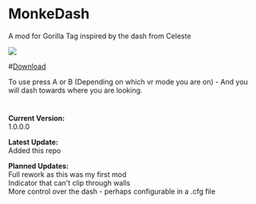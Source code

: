 # MonkeDash
A mod for Gorilla Tag inspired by the dash from Celeste

![](DashMonke.gif)

#[Download]()

To use press A or B (Depending on which vr mode you are on) - And you will dash towards where you are looking.

#

**Current Version:**
</br> 1.0.0.0

**Latest Update:**
</br> Added this repo

**Planned Updates:**
</br>Full rework as this was my first mod
</br> Indicator that can't clip through walls
</br> More control over the dash - perhaps configurable in a .cfg file
